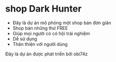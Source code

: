 # shop Dark Hunter
- Đây là dự án mô phỏng một shop bán đơn giản
- Shop bán những thứ FREE
- Giúp mọi người có có hội trải nghiệm
- Dễ sử dụng
- Thân thiện với người dùng

Đây là dự án được phát triển bởi obi74z
